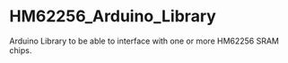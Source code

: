 # HM62256_Arduino_Library
Arduino Library to be able to interface with one or more HM62256 SRAM chips.
